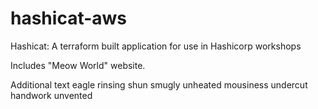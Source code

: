 # hashicat-aws
Hashicat: A terraform built application for use in Hashicorp workshops

Includes "Meow World" website.

Additional text eagle rinsing shun smugly unheated mousiness undercut handwork unvented